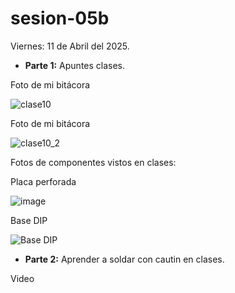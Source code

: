 # sesion-05b

Viernes: 11 de Abril del 2025.

- **Parte 1:** Apuntes clases.

Foto de mi bitácora

![clase10](https://github.com/user-attachments/assets/92f51d11-6c13-422a-b219-0358d1f6e9f5)

Foto de mi bitácora

![clase10_2](https://github.com/user-attachments/assets/62a0368a-dd14-428f-b919-9fdcb7a6f20d)

Fotos de componentes vistos en clases:

Placa perforada

![image](https://github.com/user-attachments/assets/fe6cb4ec-adfd-43f6-83e8-8491e26a06cb)


Base DIP

![Base DIP](https://github.com/user-attachments/assets/d2c8acf8-3b6b-4f27-a9d4-b4cee569287c)

- **Parte 2:** Aprender a soldar con cautin en clases.

Video 
